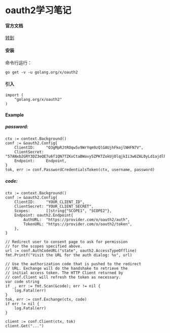 # oauth2学习笔记

#### 官方文档
[转到](https://godoc.org/golang.org/x/oauth2)

#### 安装
命令行运行：
 
    go get -v -u golang.org/x/oauth2
#### 引入
    import (
        "golang.org/x/oauth2"
    )
#### Example
##### password:
	ctx := context.Background()
	conf := &oauth2.Config{
		ClientID:     "O3gMpRJtROqw5v9WrYqm9zQlGAUjhFkojlNHFN7V",
		ClientSecret: "57ANxb2GRY3DZ3eQE7u6f1QN7TZKxCtaBWavy5ZPKTZokUjOlqjkIi3w6ZAL0yLd1ajdlhAYLYcfPitYFobLSghtDOIYIhJVlNxACumMyJfObEo7AymQvClM6pQQpIQC",
		Endpoint:     Endpoint,
	}
	tok, err := conf.PasswordCredentialsToken(ctx, username, password)
##### code:
    ctx := context.Background()
    conf := &oauth2.Config{
        ClientID:     "YOUR_CLIENT_ID",
        ClientSecret: "YOUR_CLIENT_SECRET",
        Scopes:       []string{"SCOPE1", "SCOPE2"},
        Endpoint: oauth2.Endpoint{
            AuthURL:  "https://provider.com/o/oauth2/auth",
            TokenURL: "https://provider.com/o/oauth2/token",
        },
    }
 
    // Redirect user to consent page to ask for permission
    // for the scopes specified above.
    url := conf.AuthCodeURL("state", oauth2.AccessTypeOffline)
    fmt.Printf("Visit the URL for the auth dialog: %v", url)
 
    // Use the authorization code that is pushed to the redirect
    // URL. Exchange will do the handshake to retrieve the
    // initial access token. The HTTP Client returned by
    // conf.Client will refresh the token as necessary.
    var code string
    if _, err := fmt.Scan(&code); err != nil {
        log.Fatal(err)
    }
    tok, err := conf.Exchange(ctx, code)
    if err != nil {
        log.Fatal(err)
    }
 
    client := conf.Client(ctx, tok)
    client.Get("...")